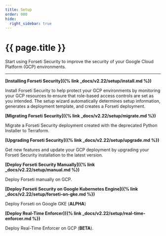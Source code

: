 ```yaml
---
title: Setup
order: 000
hide:
  right_sidebar: true
---
```


# {{ page.title }}

Start using Forseti Security to improve the security of your Google Cloud
Platform (GCP) environments.

---

**[Installing Forseti Security]({% link _docs/v2.22/setup/install.md %})**

Install Forseti Security to help protect your GCP environments by monitoring your GCP resources to
ensure that role-based access controls are set as you intended. The setup wizard automatically
determines setup information, generates a deployment template, and creates a Forseti deployment.

**[Migrating Forseti Security]({% link _docs/v2.22/setup/migrate.md %})**

Migrate a Forseti Security deployment created with the deprecated Python
Installer to Terraform.

**[Upgrading Forseti Security]({% link _docs/v2.22/setup/upgrade.md %})**

Get new features and update your GCP deployment by upgrading your Forseti Security installation
to the latest version.

**[Deploy Forseti Security Manually]({% link _docs/v2.22/setup/manual.md %})**

Deploy Forseti manually on GCP.

**[Deploy Forseti Security on Google Kubernetes Engine]({% link _docs/v2.22/setup/forseti-on-gke.md %})**

Deploy Forseti on Google GKE (**ALPHA**)

**[Deploy Real-Time Enforcer]({% link _docs/v2.22/setup/real-time-enforcer.md %})**

Deploy Real-Time Enforcer on GCP (**BETA**).
